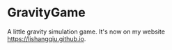 # GravityGame

A little gravity simulation game. It's now on my website https://lishangqiu.github.io.
